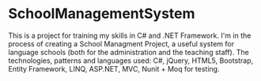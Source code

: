 # SchoolManagementSystem
This is a project for training my skills in C# and .NET Framework.
I'm in the process of creating a School Managment Project, a useful system for language schools (both for the administration and the teaching staff).
The technologies, patterns and languages used: C#, jQuery, HTML5, Bootstrap, Entity Framework, LINQ, ASP.NET, MVC, Nunit + Moq for testing.

